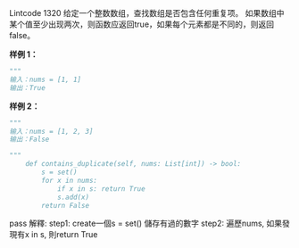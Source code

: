 Lintcode 1320
给定一个整数数组，查找数组是否包含任何重复项。 如果数组中某个值至少出现两次，则函数应返回true，如果每个元素都是不同的，则返回false。

**样例 1：**
```python
"""
输入：nums = [1, 1]
输出：True
```
**样例 2：**
```python
"""
输入：nums = [1, 2, 3]
输出：False
```

```python
"""
    def contains_duplicate(self, nums: List[int]) -> bool:
        s = set()
        for x in nums:
            if x in s: return True
            s.add(x)
        return False
```
pass
解釋:
step1: create一個s = set() 儲存有過的數字
step2: 遍歷nums, 如果發現有x in s, 則return True